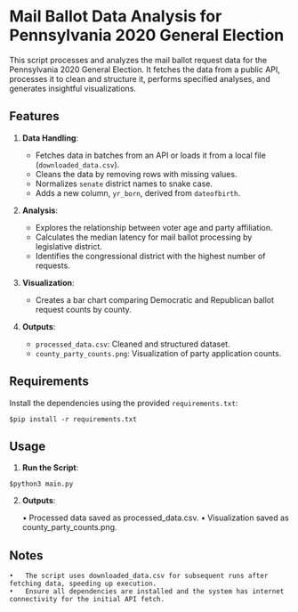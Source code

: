 # Mail Ballot Data Analysis for Pennsylvania 2020 General Election

This script processes and analyzes the mail ballot request data for the Pennsylvania 2020 General Election. It fetches the data from a public API, processes it to clean and structure it, performs specified analyses, and generates insightful visualizations.

## Features

1. **Data Handling**:
   - Fetches data in batches from an API or loads it from a local file (`downloaded_data.csv`).
   - Cleans the data by removing rows with missing values.
   - Normalizes `senate` district names to snake case.
   - Adds a new column, `yr_born`, derived from `dateofbirth`.

2. **Analysis**:
   - Explores the relationship between voter age and party affiliation.
   - Calculates the median latency for mail ballot processing by legislative district.
   - Identifies the congressional district with the highest number of requests.

3. **Visualization**:
   - Creates a bar chart comparing Democratic and Republican ballot request counts by county.

4. **Outputs**:
   - `processed_data.csv`: Cleaned and structured dataset.
   - `county_party_counts.png`: Visualization of party application counts.

## Requirements

Install the dependencies using the provided `requirements.txt`:

```
$pip install -r requirements.txt
```
## Usage
1.	**Run the Script**:

```
$python3 main.py
```  
2.	**Outputs**:

	•	Processed data saved as processed_data.csv.
	•	Visualization saved as county_party_counts.png.
## Notes

	•	The script uses downloaded_data.csv for subsequent runs after fetching data, speeding up execution.
	•	Ensure all dependencies are installed and the system has internet connectivity for the initial API fetch.
